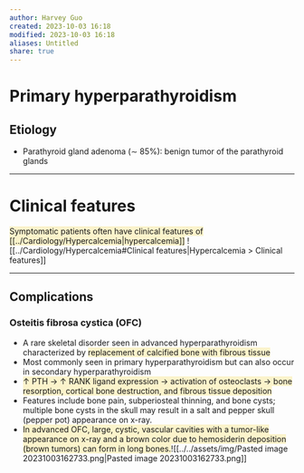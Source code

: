 ```yaml
---
author: Harvey Guo
created: 2023-10-03 16:18
modified: 2023-10-03 16:18
aliases: Untitled
share: true
---
```

# Primary hyperparathyroidism
## Etiology
- Parathyroid gland adenoma (∼ 85%): benign tumor of the parathyroid glands

---
# Clinical features
<span style="background:rgba(240, 200, 0, 0.2)">Symptomatic patients often have clinical features of [[../Cardiology/Hypercalcemia|hypercalcemia]]</span>
![[../Cardiology/Hypercalcemia#Clinical features|Hypercalcemia > Clinical features]]

---
## Complications
### Osteitis fibrosa cystica (OFC)
- A rare skeletal disorder seen in advanced hyperparathyroidism characterized by <span style="background:rgba(240, 200, 0, 0.2)">replacement of calcified bone with fibrous tissue</span>
- Most commonly seen in primary hyperparathyroidism but can also occur in secondary hyperparathyroidism
- <span style="background:rgba(240, 200, 0, 0.2)">↑ PTH → ↑ RANK ligand expression → activation of osteoclasts → bone resorption, cortical bone destruction, and fibrous tissue deposition</span>
- Features include bone pain, subperiosteal thinning, and bone cysts; multiple bone cysts in the skull may result in a salt and pepper skull (pepper pot) appearance on x-ray.
- <span style="background:rgba(240, 200, 0, 0.2)">In advanced OFC, large, cystic, vascular cavities with a tumor-like appearance on x-ray and a brown color due to hemosiderin deposition (brown tumors) can form in long bones.</span>![[../../assets/img/Pasted image 20231003162733.png|Pasted image 20231003162733.png]]

